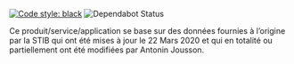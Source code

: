 [![Code style: black](https://img.shields.io/badge/code%20style-black-000000.svg)](https://github.com/psf/black)
![Dependabot Status](https://api.dependabot.com/badges/status?host=github&repo=Antoninj/stib-alexa-skill)

Ce produit/service/application se base sur des données fournies à l’origine par la STIB qui ont été mises à jour le 22 Mars 2020 et qui en totalité ou partiellement ont été modifiées par Antonin Jousson. 
